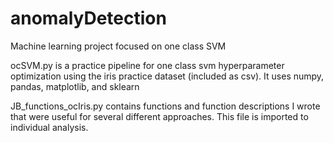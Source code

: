 # anomalyDetection
Machine learning project focused on one class SVM

ocSVM.py is a practice pipeline for one class svm hyperparameter optimization using the iris practice dataset (included as csv). 
It uses numpy, pandas, matplotlib, and sklearn

JB_functions_ocIris.py contains functions and function descriptions I wrote that were useful for several different approaches. This file is imported to individual analysis.
